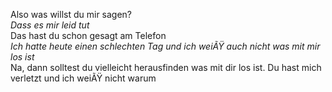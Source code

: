 Also was willst du mir sagen?  
*Dass es mir leid tut*  
Das hast du schon gesagt am Telefon  
*Ich hatte heute einen schlechten Tag und ich weiÃŸ auch nicht was mit mir los ist*  
Na, dann solltest du vielleicht herausfinden was mit dir los ist. Du hast mich verletzt und ich weiÃŸ nicht warum  
